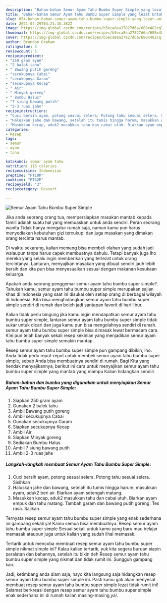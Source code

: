 ```yaml
---
description: "Bahan-bahan Semur Ayam Tahu Bumbu Super Simple yang lezat Untuk Jualan"
title: "Bahan-bahan Semur Ayam Tahu Bumbu Super Simple yang lezat Untuk Jualan"
slug: 654-bahan-bahan-semur-ayam-tahu-bumbu-super-simple-yang-lezat-untuk-jualan
date: 2021-04-29T04:21:35.382Z
image: https://img-global.cpcdn.com/recipes/b5eca8ea27827d6a/680x482cq70/semur-ayam-tahu-bumbu-super-simple-foto-resep-utama.jpg
thumbnail: https://img-global.cpcdn.com/recipes/b5eca8ea27827d6a/680x482cq70/semur-ayam-tahu-bumbu-super-simple-foto-resep-utama.jpg
cover: https://img-global.cpcdn.com/recipes/b5eca8ea27827d6a/680x482cq70/semur-ayam-tahu-bumbu-super-simple-foto-resep-utama.jpg
author: Brandon Graham
ratingvalue: 3
reviewcount: 5
recipeingredient:
- "250 gram ayam"
- "2 balok tahu"
- " Bawang putih goreng"
- "secukupnya Cabai"
- "secukupnya Garam"
- "secukupnya Kecap"
- " Air"
- " Minyak goreng"
- " Bumbu Halus"
- "7 siung bawang putih"
- "2-3 ruas jahe"
recipeinstructions:
- "Cuci bersih ayam, potong sesuai selera. Potong tahu sesuai selera. Sisihkan"
- "Haluskan jahe dan bawang, setelah itu tumis hingga harum, masukkan ayam, aduk2 beri air. Biarkan ayam setengah matang."
- "Masukkan kecap, aduk2 masukkan tahu dan cabai utuh. Biarkan ayam empuk dan tahu matang. Tambah garam dan bawang putih goreng. Tes rasa. Sajikan."
categories:
- Resep
tags:
- semur
- ayam
- tahu

katakunci: semur ayam tahu 
nutrition: 116 calories
recipecuisine: Indonesian
preptime: "PT10M"
cooktime: "PT32M"
recipeyield: "3"
recipecategory: Dessert

---
```



![Semur Ayam Tahu Bumbu Super Simple](https://img-global.cpcdn.com/recipes/b5eca8ea27827d6a/680x482cq70/semur-ayam-tahu-bumbu-super-simple-foto-resep-utama.jpg)

Jika anda seorang orang tua, mempersiapkan masakan mantab kepada famili adalah suatu hal yang memuaskan untuk anda sendiri. Peran seorang  wanita Tidak hanya mengatur rumah saja, namun kamu pun harus menyediakan kebutuhan gizi tercukupi dan juga masakan yang dimakan orang tercinta harus mantab.

Di waktu  sekarang, kalian memang bisa membeli olahan yang sudah jadi walaupun tanpa harus capek membuatnya dahulu. Tetapi banyak juga lho mereka yang selalu ingin memberikan yang terlezat untuk orang tercintanya. Lantaran, menyajikan masakan yang dibuat sendiri jauh lebih bersih dan kita pun bisa menyesuaikan sesuai dengan makanan kesukaan keluarga. 



Apakah anda seorang penggemar semur ayam tahu bumbu super simple?. Tahukah kamu, semur ayam tahu bumbu super simple merupakan sajian khas di Indonesia yang saat ini disukai oleh setiap orang di berbagai wilayah di Indonesia. Kita bisa menghidangkan semur ayam tahu bumbu super simple sendiri di rumah dan boleh jadi santapan favorit di hari libur.

Kalian tidak perlu bingung jika kamu ingin mendapatkan semur ayam tahu bumbu super simple, lantaran semur ayam tahu bumbu super simple tidak sukar untuk dicari dan juga kamu pun bisa mengolahnya sendiri di rumah. semur ayam tahu bumbu super simple bisa dimasak lewat bermacam cara. Kini pun telah banyak sekali resep kekinian yang menjadikan semur ayam tahu bumbu super simple semakin mantap.

Resep semur ayam tahu bumbu super simple pun gampang dibikin, lho. Anda tidak perlu repot-repot untuk membeli semur ayam tahu bumbu super simple, sebab Anda bisa membuatnya sendiri di rumah. Bagi Kita yang hendak menyajikannya, berikut ini cara untuk menyajikan semur ayam tahu bumbu super simple yang mantab yang mampu Kalian hidangkan sendiri.

<!--inarticleads1-->

##### Bahan-bahan dan bumbu yang digunakan untuk menyiapkan Semur Ayam Tahu Bumbu Super Simple:

1. Siapkan 250 gram ayam
1. Gunakan 2 balok tahu
1. Ambil  Bawang putih goreng
1. Ambil secukupnya Cabai
1. Gunakan secukupnya Garam
1. Siapkan secukupnya Kecap
1. Ambil  Air
1. Siapkan  Minyak goreng
1. Sediakan  Bumbu Halus
1. Ambil 7 siung bawang putih
1. Ambil 2-3 ruas jahe




<!--inarticleads2-->

##### Langkah-langkah membuat Semur Ayam Tahu Bumbu Super Simple:

1. Cuci bersih ayam, potong sesuai selera. Potong tahu sesuai selera. Sisihkan
1. Haluskan jahe dan bawang, setelah itu tumis hingga harum, masukkan ayam, aduk2 beri air. Biarkan ayam setengah matang.
1. Masukkan kecap, aduk2 masukkan tahu dan cabai utuh. Biarkan ayam empuk dan tahu matang. Tambah garam dan bawang putih goreng. Tes rasa. Sajikan.




Ternyata resep semur ayam tahu bumbu super simple yang enak sederhana ini gampang sekali ya! Kamu semua bisa membuatnya. Resep semur ayam tahu bumbu super simple Sesuai sekali untuk kamu yang baru mau belajar memasak ataupun juga untuk kalian yang sudah lihai memasak.

Tertarik untuk mencoba membuat resep semur ayam tahu bumbu super simple nikmat simple ini? Kalau kalian tertarik, yuk kita segera buruan siapin peralatan dan bahannya, setelah itu bikin deh Resep semur ayam tahu bumbu super simple yang nikmat dan tidak rumit ini. Sungguh gampang kan. 

Jadi, ketimbang anda diam saja, hayo kita langsung saja hidangkan resep semur ayam tahu bumbu super simple ini. Pasti kamu gak akan menyesal membuat resep semur ayam tahu bumbu super simple lezat tidak rumit ini! Selamat berkreasi dengan resep semur ayam tahu bumbu super simple enak sederhana ini di rumah kalian masing-masing,ya!.

